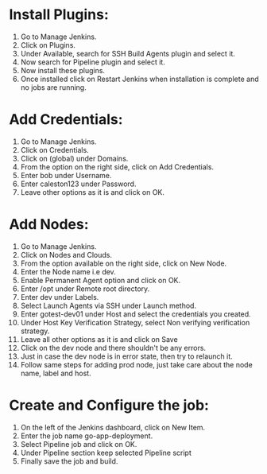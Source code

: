 
Install Plugins:
================================
1. Go to Manage Jenkins.
2. Click on Plugins.
3. Under Available, search for SSH Build Agents plugin and select it.
4. Now search for Pipeline plugin and select it.
5. Now install these plugins.
6. Once installed click on Restart Jenkins when installation is complete and no jobs are running.


Add Credentials:
===============================
1. Go to Manage Jenkins.
2. Click on Credentials.
3. Click on (global) under Domains.
4. From the option on the right side, click on Add Credentials.
5. Enter bob under Username.
6. Enter caleston123 under Password.
7. Leave other options as it is and click on OK.


Add Nodes:
=============================
1. Go to Manage Jenkins.
2. Click on Nodes and Clouds.
3. From the option available on the right side, click on New Node.
4. Enter the Node name i.e dev.
5. Enable Permanent Agent option and click on OK.
6. Enter /opt under Remote root directory.
7. Enter dev under Labels.
8. Select Launch Agents via SSH under Launch method.
9. Enter gotest-dev01 under Host and select the credentials you created.
10. Under Host Key Verification Strategy, select Non verifying verification strategy.
11. Leave all other options as it is and click on Save
12. Click on the dev node and there shouldn't be any errors.
13. Just in case the dev node is in error state, then try to relaunch it.
14. Follow same steps for adding prod node, just take care about the node name, label and host.


Create and Configure the job:
===============================
1. On the left of the Jenkins dashboard, click on New Item.
2. Enter the job name go-app-deployment.
3. Select Pipeline job and click on OK.
4. Under Pipeline section keep selected Pipeline script
5. Finally save the job and build.
